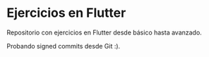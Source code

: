 # Ejercicios en Flutter

Repositorio con ejercicios en Flutter desde básico hasta avanzado.

Probando signed commits desde Git :).
